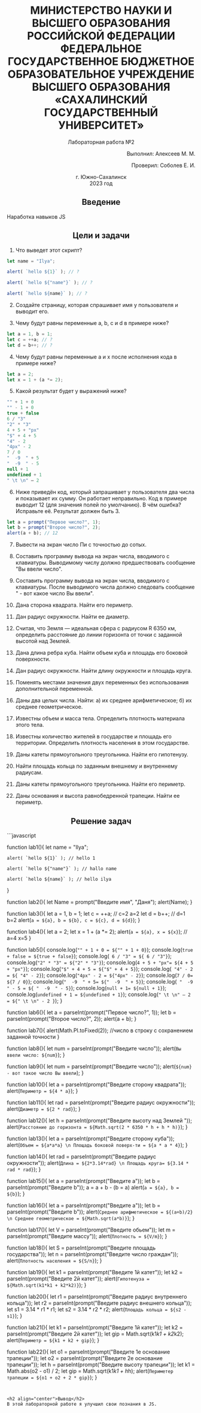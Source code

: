 <h1 align="center"> МИНИСТЕРСТВО НАУКИ И ВЫСШЕГО ОБРАЗОВАНИЯ РОССИЙСКОЙ ФЕДЕРАЦИИ ФЕДЕРАЛЬНОЕ ГОСУДАРСТВЕННОЕ БЮДЖЕТНОЕ ОБРАЗОВАТЕЛЬНОЕ УЧРЕЖДЕНИЕ ВЫСШЕГО ОБРАЗОВАНИЯ «САХАЛИНСКИЙ ГОСУДАРСТВЕННЫЙ УНИВЕРСИТЕТ»</h1>

<p align="center">Лабораторная работа №2 </p>

<p align="right">Выполнил: Алексеев М. М.</p>
<p align="right">Проверил: Соболев Е. И.</p>

<p align="center">г. Южно-Сахалинск <br> 2023 год</p>

<h2 align="center">Введение</h2>
<p align="justify">Наработка навыков JS</p>

<h2 align="center">Цели и задачи</h2>

1. Что выведет этот скрипт?
```javascript
let name = "Ilya";

alert( `hello ${1}` ); // ?

alert( `hello ${"name"}` ); // ?

alert( `hello ${name}` ); // ?
```

2. Создайте страницу, которая спрашивает имя у пользователя и выводит его.

3. Чему будут равны переменные a, b, c и d в примере ниже?

```javascript
let a = 1, b = 1;
let c = ++a; // ?
let d = b++; // ?
```


4. Чему будут равны переменные a и x после исполнения кода в примере ниже?

```javascript
let a = 2;
let x = 1 + (a *= 2);
```


5. Какой результат будет у выражений ниже?

```javascript
"" + 1 + 0
"" - 1 + 0
true + false
6 / "3"
"2" * "3"
4 + 5 + "px"
"$" + 4 + 5
"4" - 2
"4px" - 2
7 / 0
"  -9  " + 5
"  -9  " - 5
null + 1
undefined + 1
" \t \n" – 2
```


6. Ниже приведён код, который запрашивает у пользователя два числа и показывает их сумму. Он работает неправильно. Код в примере выводит 12 (для значения полей по умолчанию). В чём ошибка? Исправьте её. Результат должен быть 3.
```javascript
let a = prompt("Первое число?", 1);
let b = prompt("Второе число?", 2);
alert(a + b); // 12
```


7.  Вывести на экран число Пи с точностью до сотых.

8. Составить программу вывода на экран числа, вводимого с клавиатуры. Выводимому числу должно предшествовать сообщение "Вы ввели число".

9. Составить программу вывода на экран числа, вводимого с клавиатуры. После выводимого числа должно следовать сообщение " - вот какое число Вы ввели".

10. Дана сторона квадрата. Найти его периметр.

11. Дан радиус окружности. Найти ее диаметр.

12. Считая, что Земля — идеальная сфера с радиусом
R 6350 км, определить расстояние до линии горизонта от точки с заданной высотой над Землей.

13. Дана длина ребра куба. Найти объем куба и площадь его боковой поверхности.

14. Дан радиус окружности. Найти длину окружности и площадь круга.

15. Поменять местами значения двух переменных без использования дополнительной переменной.

16. Даны два целых числа. Найти: а) их среднее арифметическое; б) их среднее геометрическое.

17. Известны объем и масса тела. Определить плотность материала этого тела. 

18. Известны количество жителей в государстве и площадь его территории. Определить плотность населения в этом государстве.

19. Даны катеты прямоугольного треугольника. Найти его гипотенузу. 

20. Найти площадь кольца по заданным внешнему и внутреннему радиусам.

21. Даны катеты прямоугольного треугольника. Найти его периметр. 

22. Даны основания и высота равнобедренной трапеции. Найти ее периметр.


<h2 align="center">Решение задач</h2>
```javascript

function lab1(){
    let name = "Ilya";

    alert( `hello ${1}` ); // hello 1

    alert( `hello ${"name"}` ); // hallo name

    alert( `hello ${name}` ); // hello ilya
}

function lab2(){
    let Name = prompt("Введите имя", "Даня");
    alert(Name);
}

function lab3(){
    let a = 1, b = 1;
    let c = ++a; // c=2 a=2
    let d = b++; // d=1 b=2
    alert(`a = ${a}, b = ${b}, c = ${c}, d = ${d}`);
}

function lab4(){
    let a = 2;
    let x = 1 + (a *= 2);
    alert(`a = ${a}, x = ${x}`); // a=4 x=5
}

function lab5(){
    console.log(`"" + 1 + 0 = ${"" + 1 + 0}`);
    console.log(`true + false = ${true + false}`);
    console.log(` 6 / "3" = ${ 6 / "3"}`);
    console.log(`"2" * "3" = ${"2" * "3"}`);
    console.log(`4 + 5 + "px"= ${4 + 5 + "px"}`);
    console.log(`"$" + 4 + 5 = ${"$" + 4 + 5}`);
    console.log(` "4" - 2 = ${ "4" - 2}`);
    console.log(`"4px" - 2 = ${"4px" - 2}`);
    console.log(`7 / 0= ${7 / 0}`);
    console.log(`"  -9  " + 5= ${"  -9  " + 5}`);
    console.log(` "  -9  " - 5 = ${ "  -9  " - 5}`);
    console.log(`null + 1= ${null + 1}`);
    console.log(`undefined + 1 = ${undefined + 1}`);
    console.log(`" \t \n" – 2 = ${" \t \n" - 2 }`);
}

function lab6(){
    let a = parseInt(prompt("Первое число?", 1));
    let b = parseInt(prompt("Второе число?", 2));
    alert(a + b);
}

function lab7(){
    alert(Math.PI.toFixed(2)); //число в строку с сохранением заданной точности
}

function lab8(){
    let num = parseInt(prompt("Введите число"));
    alert(`Вы ввели число: ${num}`);
}

function lab9(){
    let num = parseInt(prompt("Введите число"));
    alert(`${num} - вот такое число Вы ввели`);
}

function lab10(){
    let a = parseInt(prompt("Введите сторону квадрата"));
    alert(`Периметр = ${4 * a}`);
}

function lab11(){
    let rad = parseInt(prompt("Введите радиус окружности"));
    alert(`Диаметр = ${2 * rad}`);
}

function lab12(){
    let h = parseInt(prompt("Введите высоту над Землей "));
    alert(`Расстояние до горизонта = ${Math.sqrt(2 * 6350 * h + h * h)}`);
}

function lab13(){
    let a = parseInt(prompt("Введите сторону куба"));
    alert(`Объем = ${a*a*a} \n Площадь боковой поверх-ти = ${a * a * 4}`);
}

function lab14(){
    let rad = parseInt(prompt("Введите радиус окружности"));
    alert(`Длина = ${2*3.14*rad} \n Площадь круга= ${3.14 * rad * rad}`);
}

function lab15(){
    let a = parseInt(prompt("Введите a"));
    let b = parseInt(prompt("Введите b"));
    a = a + b - (b = a)
    alert(`a = ${a}, b = ${b}`);
}

function lab16(){
    let a = parseInt(prompt("Введите a"));
    let b = parseInt(prompt("Введите b"));
    alert(`Среднее арифметическое = ${(a+b)/2} \n Среднее геометрическое = ${Math.sqrt(a*b)}`);
}

function lab17(){
    let V = parseInt(prompt("Введите обьем"));
    let m = parseInt(prompt("Введите массу"));
    alert(`Плотность = ${V/m}`);
}

function lab18(){
    let S = parseInt(prompt("Введите площадь государства"));
    let n = parseInt(prompt("Введите число граждан"));
    alert(`Плотность населения = ${S/n}`);
}

function lab19(){
    let k1 = parseInt(prompt("Введите 1й катет"));
    let k2 = parseInt(prompt("Введите 2й катет"));
    alert(`Гипотенуза = ${Math.sqrt(k1*k1 + k2*k2)}`);
}

function lab20(){
    let r1 = parseInt(prompt("Введите радиус внутреннего кольца"));
    let r2 = parseInt(prompt("Введите радиус внешнего кольца"));
    let s1 = 3.14 * r1 * r1;
    let s2 = 3.14 * r2 * r2;
    alert(`Площадь кольца = ${s2 - s1}`);
}

function lab21(){
    let k1 = parseInt(prompt("Введите 1й катет"));
    let k2 = parseInt(prompt("Введите 2й катет"));
    let gip = Math.sqrt(k1*k1 + k2*k2);
    alert(`Периметр = ${k1 + k2 + gip}`);
}

function lab22(){
    let o1 = parseInt(prompt("Введите 1е основание трапеции"));
    let o2 = parseInt(prompt("Введите 2е основание трапеции"));
    let h = parseInt(prompt("Введите высоту трапеции"));
    let k1 = Math.abs(o2 - o1) / 2;
    let gip = Math.sqrt(k1*k1 + h*h);
    alert(`Периметер трапеции = ${o1 + o2 + 2 * gip}`);
}

```


<h2 align="center">Вывод</h2>
В этой лабораторной работе я улучшил свои познания в JS.
